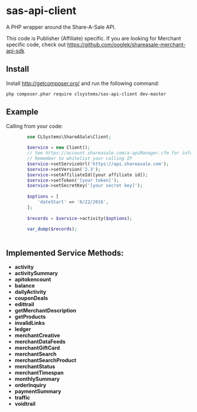 sas-api-client
==================

A PHP wrapper around the Share-A-Sale API.

This code is Publisher (Affiliate) specific.
If you are looking for Merchant specific code, check out https://github.com/ooglek/shareasale-merchant-api-sdk

Install
-------

Install http://getcomposer.org/ and run the following command:

```
php composer.phar require clsystems/sas-api-client dev-master
```

Example
-------

Calling from your code:

```php
        use CLSystems\ShareASale\Client;
        
        $service = new Client();
        // See https://account.shareasale.com/a-apiManager.cfm for info
        // Remember to whitelist your calling IP
        $service->setServiceUrl('https://api.shareasale.com');
        $service->setVersion('2.3');
        $service->setAffiliateId([your affiliate id]);
        $service->setToken('[your token]');
        $service->setSecretKey('[your secret key]');
        
        $options = [
            'dateStart' => '6/22/2016',
        ];
        
        $records = $service->activity($options);
        
        var_dump($records);
        
```

## Implemented Service Methods:

* **activity**
* **activitySummary**
* **apitokencount**
* **balance**
* **dailyActivity**
* **couponDeals**
* **edittrail**
* **getMerchantDescription**
* **getProducts**
* **invalidLinks**
* **ledger**
* **merchantCreative**
* **merchantDataFeeds**
* **merchantGiftCard**
* **merchantSearch**
* **merchantSearchProduct**
* **merchantStatus**
* **merchantTimespan**
* **monthlySummary**
* **orderInquiry**
* **paymentSummary**
* **traffic**
* **voidtrail**
